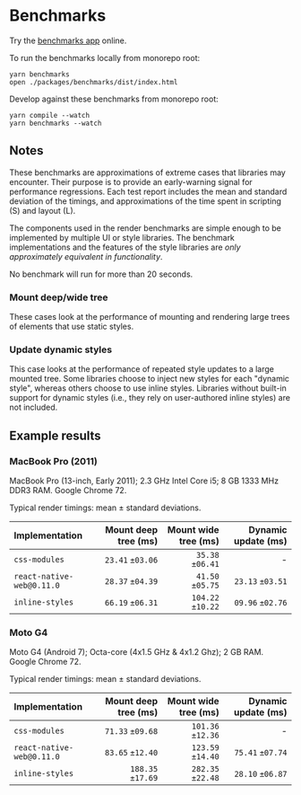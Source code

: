 # Benchmarks

Try the [benchmarks app](https://necolas.github.io/react-native-web/benchmarks) online.

To run the benchmarks locally from monorepo root:

```
yarn benchmarks
open ./packages/benchmarks/dist/index.html
```

Develop against these benchmarks from monorepo root:

```
yarn compile --watch
yarn benchmarks --watch
```

## Notes

These benchmarks are approximations of extreme cases that libraries may
encounter. Their purpose is to provide an early-warning signal for performance
regressions. Each test report includes the mean and standard deviation of the
timings, and approximations of the time spent in scripting (S) and layout (L).

The components used in the render benchmarks are simple enough to be
implemented by multiple UI or style libraries. The benchmark implementations
and the features of the style libraries are _only approximately equivalent in
functionality_.

No benchmark will run for more than 20 seconds.

### Mount deep/wide tree

These cases look at the performance of mounting and rendering large trees of
elements that use static styles.

### Update dynamic styles

This case looks at the performance of repeated style updates to a large mounted
tree. Some libraries choose to inject new styles for each "dynamic style",
whereas others choose to use inline styles. Libraries without built-in support
for dynamic styles (i.e., they rely on user-authored inline styles) are not
included.

## Example results

### MacBook Pro (2011)

MacBook Pro (13-inch, Early 2011); 2.3 GHz Intel Core i5; 8 GB 1333 MHz DDR3 RAM. Google Chrome 72.

Typical render timings: mean ± standard deviations.

| Implementation                        | Mount deep tree (ms) | Mount wide tree (ms) | Dynamic update (ms) |
| :--- | ---: | ---: | ---: |
| `css-modules`                         |     `23.41` `±03.06` |     `35.38` `±06.41` |                   - |
| `react-native-web@0.11.0`             |     `28.37` `±04.39` |     `41.50` `±05.75` |    `23.13` `±03.51` |
| `inline-styles`                       |     `66.19` `±06.31` |    `104.22` `±10.22` |    `09.96` `±02.76` |

### Moto G4

Moto G4 (Android 7); Octa-core (4x1.5 GHz & 4x1.2 Ghz); 2 GB RAM. Google Chrome 72.

Typical render timings: mean ± standard deviations.

| Implementation                        | Mount deep tree (ms) | Mount wide tree (ms) | Dynamic update (ms) |
| :--- | ---: | ---: | ---: |
| `css-modules`                         |     `71.33` `±09.68` |    `101.36` `±12.36` |                   - |
| `react-native-web@0.11.0`             |     `83.65` `±12.40` |    `123.59` `±14.40` |    `75.41` `±07.74` |
| `inline-styles`                       |    `188.35` `±17.69` |    `282.35` `±22.48` |    `28.10` `±06.87` |
